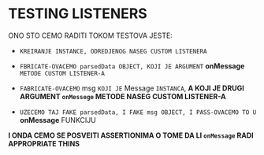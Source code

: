 # TESTING LISTENERS

ONO STO CEMO RADITI TOKOM TESTOVA JESTE:

- `KREIRANJE INSTANCE, ODREDJENOG NASEG CUSTOM LISTENERA`

- `FBRICATE-OVACEMO parsedData OBJECT, KOJI JE ARGUMENT` **onMessage** `METODE CUSTOM LISTENER-A`

- `FABRICATE-OVACEMO` msg `KOJI JE` Message `INSTANCA`, **A KOJI JE DRUGI ARGUMENT `onMessege` METODE NASEG CUSTOM LISTENER-A**

- `UZECEMO TAJ FAKE parsedData, I FAKE msg OBJECT, I PASS-OVACEMO TO U` **onMessage** FUNKCIJU

**I ONDA CEMO SE POSVEITI ASSERTIONIMA O TOME DA LI `onMessage` RADI APPROPRIATE THINS**
